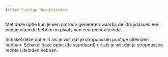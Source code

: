 ```yaml
---
title: Puntige dasuiteinden
---
```


Met deze optie kun je een patroon genereren waarbij de stropdassen een puntig uiteinde hebben in plaats van een recht uiteinde.

Schakel deze optie in als je wilt dat je stropdassen puntige uiteinden hebben. Schakel deze optie (de standaard) uit als je wilt dat je stropdassen rechte uiteinden hebben.
